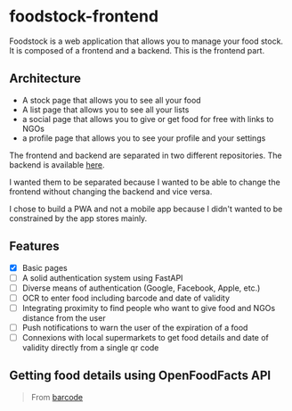 # foodstock-frontend

Foodstock is a web application that allows you to manage your food stock. It is composed of a frontend and a backend. This is the frontend part.

## Architecture
- A stock page that allows you to see all your food
- A list page that allows you to see all your lists
- a social page that allows you to give or get food for free with links to NGOs
- a profile page that allows you to see your profile and your settings

The frontend and backend are separated in two different repositories. The backend is available [here](https://github.com/food-stock/foodstock-frontend).

 I wanted them to be separated because I wanted to be able to change the frontend without changing the backend and vice versa.

 I chose to build a PWA and not a mobile app because I didn't wanted to be constrained by the app stores mainly.

## Features
- [x] Basic pages
- [ ] A solid authentication system using FastAPI
- [ ] Diverse means of authentication (Google, Facebook, Apple, etc.)
- [ ] OCR to enter food including barcode and date of validity
- [ ] Integrating proximity to find people who want to give food and NGOs distance from the user
- [ ] Push notifications to warn the user of the expiration of a food
- [ ] Connexions with local supermarkets to get food details and date of validity directly from a single qr code

## Getting food details using OpenFoodFacts API

> From [barcode](https://openfoodfacts.github.io/api-documentation/#jump-2READrequests-Getnutritionfactsforaspecificbarcode)